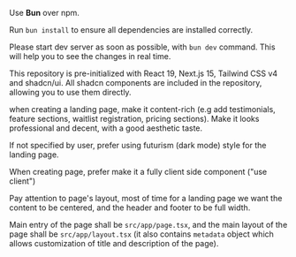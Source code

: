 Use **Bun** over npm.

Run `bun install` to ensure all dependencies are installed correctly.

Please start dev server as soon as possible, with `bun dev` command. This will help you to see the changes in real time.

This repository is pre-initialized with React 19, Next.js 15, Tailwind CSS v4 and shadcn/ui. All shadcn components are included in the repository, allowing you to use them directly.

when creating a landing page, make it content-rich (e.g add testimonials, feature sections, waitlist registration, pricing sections). Make it looks professional and decent, with a good aesthetic taste.

If not specified by user, prefer using futurism (dark mode) style for the landing page.

When creating page, prefer make it a fully client side component ("use client")

Pay attention to page's layout, most of time for a landing page we want the content to be centered, and the header and footer to be full width.

Main entry of the page shall be `src/app/page.tsx`, and the main layout of the page shall be `src/app/layout.tsx` (it also contains `metadata` object which allows customization of title and description of the page).